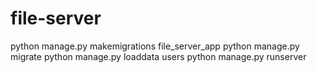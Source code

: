 # file-server

python manage.py makemigrations file_server_app
python manage.py migrate
python manage.py loaddata users
python manage.py runserver